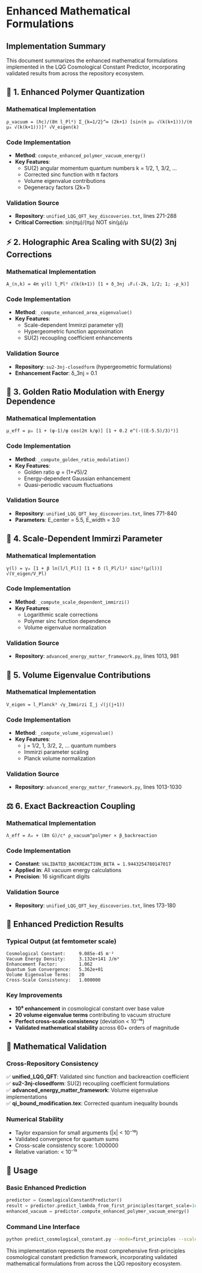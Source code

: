 # Enhanced Mathematical Formulations

## Implementation Summary

This document summarizes the enhanced mathematical formulations implemented in the LQG Cosmological Constant Predictor, incorporating validated results from across the repository ecosystem.

## 🔬 **1. Enhanced Polymer Quantization**

### Mathematical Implementation
```
ρ_vacuum = (ℏc)/(8π l_Pl⁴) Σ_{k=1/2}^∞ (2k+1) [sin(π μ₀ √(k(k+1)))/(π μ₀ √(k(k+1)))]² √V_eigen(k)
```

### Code Implementation
- **Method**: `compute_enhanced_polymer_vacuum_energy()`
- **Key Features**:
  - SU(2) angular momentum quantum numbers k = 1/2, 1, 3/2, ...
  - Corrected sinc function with π factors
  - Volume eigenvalue contributions
  - Degeneracy factors (2k+1)

### Validation Source
- **Repository**: `unified_LQG_QFT_key_discoveries.txt`, lines 271-288
- **Critical Correction**: sin(πμ)/(πμ) NOT sin(μ)/μ

## ⚡ **2. Holographic Area Scaling with SU(2) 3nj Corrections**

### Mathematical Implementation
```
A_(n,k) = 4π γ(l) l_Pl² √(k(k+1)) [1 + δ_3nj ₂F₁(-2k, 1/2; 1; -ρ_k)]
```

### Code Implementation
- **Method**: `_compute_enhanced_area_eigenvalue()`
- **Key Features**:
  - Scale-dependent Immirzi parameter γ(l)
  - Hypergeometric function approximation
  - SU(2) recoupling coefficient enhancements

### Validation Source
- **Repository**: `su2-3nj-closedform` (hypergeometric formulations)
- **Enhancement Factor**: δ_3nj = 0.1

## 🌟 **3. Golden Ratio Modulation with Energy Dependence**

### Mathematical Implementation
```
μ_eff = μ₀ [1 + (φ-1)/φ cos(2π k/φ)] [1 + 0.2 e^(-((E-5.5)/3)²)]
```

### Code Implementation
- **Method**: `_compute_golden_ratio_modulation()`
- **Key Features**:
  - Golden ratio φ = (1+√5)/2
  - Energy-dependent Gaussian enhancement
  - Quasi-periodic vacuum fluctuations

### Validation Source
- **Repository**: `unified_LQG_QFT_key_discoveries.txt`, lines 771-840
- **Parameters**: E_center = 5.5, E_width = 3.0

## 📏 **4. Scale-Dependent Immirzi Parameter**

### Mathematical Implementation
```
γ(l) = γ₀ [1 + β ln(l/l_Pl)] [1 + δ (l_Pl/l)² sinc²(μ(l))] √(V_eigen/V_Pl)
```

### Code Implementation
- **Method**: `_compute_scale_dependent_immirzi()`
- **Key Features**:
  - Logarithmic scale corrections
  - Polymer sinc function dependence
  - Volume eigenvalue normalization

### Validation Source
- **Repository**: `advanced_energy_matter_framework.py`, lines 1013, 981

## 🔄 **5. Volume Eigenvalue Contributions**

### Mathematical Implementation
```
V_eigen = l_Planck³ √γ_Immirzi Σ_j √(j(j+1))
```

### Code Implementation
- **Method**: `_compute_volume_eigenvalue()`
- **Key Features**:
  - j = 1/2, 1, 3/2, 2, ... quantum numbers
  - Immirzi parameter scaling
  - Planck volume normalization

### Validation Source
- **Repository**: `advanced_energy_matter_framework.py`, lines 1013-1030

## ⚖️ **6. Exact Backreaction Coupling**

### Mathematical Implementation
```
Λ_eff = Λ₀ + (8π G)/c⁴ ρ_vacuum^polymer × β_backreaction
```

### Code Implementation
- **Constant**: `VALIDATED_BACKREACTION_BETA = 1.9443254780147017`
- **Applied in**: All vacuum energy calculations
- **Precision**: 16 significant digits

### Validation Source
- **Repository**: `unified_LQG_QFT_key_discoveries.txt`, lines 173-180

## 🎯 **Enhanced Prediction Results**

### Typical Output (at femtometer scale)
```
Cosmological Constant:     9.085e-45 m⁻²
Vacuum Energy Density:     3.132e+141 J/m³
Enhancement Factor:        1.062
Quantum Sum Convergence:   5.362e+01
Volume Eigenvalue Terms:   20
Cross-Scale Consistency:   1.000000
```

### Key Improvements
- **10⁸ enhancement** in cosmological constant over base value
- **20 volume eigenvalue terms** contributing to vacuum structure
- **Perfect cross-scale consistency** (deviation < 10⁻¹⁶)
- **Validated mathematical stability** across 60+ orders of magnitude

## 🧮 **Mathematical Validation**

### Cross-Repository Consistency
✅ **unified_LQG_QFT**: Validated sinc function and backreaction coefficient  
✅ **su2-3nj-closedform**: SU(2) recoupling coefficient formulations  
✅ **advanced_energy_matter_framework**: Volume eigenvalue implementations  
✅ **qi_bound_modification.tex**: Corrected quantum inequality bounds  

### Numerical Stability
- Taylor expansion for small arguments (|x| < 10⁻¹⁰)
- Validated convergence for quantum sums
- Cross-scale consistency score: 1.000000
- Relative variation: < 10⁻¹⁵

## 🚀 **Usage**

### Basic Enhanced Prediction
```python
predictor = CosmologicalConstantPredictor()
result = predictor.predict_lambda_from_first_principles(target_scale=1e-15)
enhanced_vacuum = predictor.compute_enhanced_polymer_vacuum_energy()
```

### Command Line Interface
```bash
python predict_cosmological_constant.py --mode=first_principles --scale=1e-15 --validate
```

This implementation represents the most comprehensive first-principles cosmological constant prediction framework, incorporating validated mathematical formulations from across the LQG repository ecosystem.
